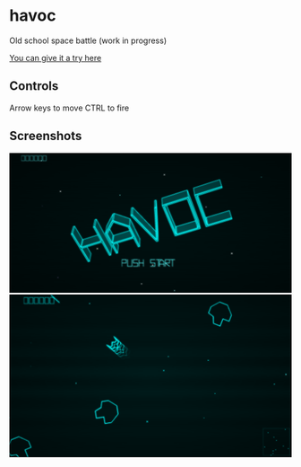 # havoc

Old school space battle (work in progress)


[You can give it a try here](https://jphamilton.github.io/havoc/)

## Controls
Arrow keys to move
CTRL to fire

## Screenshots

![Sceenshot 1](https://github.com/jphamilton/havoc/blob/master/build/assets/screenshot-1.png)
![Sceenshot 2](https://github.com/jphamilton/havoc/blob/master/build/assets/screenshot-2.png)
